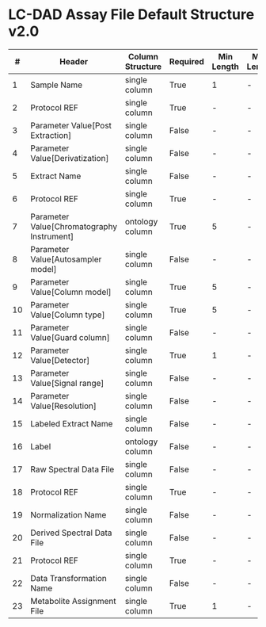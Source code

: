 # LC-DAD Assay File Default Structure v2.0

| # |Header  | Column Structure  | Required | Min Length | Max Length | Description | Examples | Controlled Terms| Default Value  |
|---|--------|-------------------|----------|------------|------------|-------------|----------|-----------------|----------------|
| 1 | Sample Name | single column | True | 1 | - |  |  |  | |
| 2 | Protocol REF | single column | True | - | - |  |  |  | Extraction|
| 3 | Parameter Value[Post Extraction] | single column | False | - | - |  |  |  | |
| 4 | Parameter Value[Derivatization] | single column | False | - | - |  |  |  | |
| 5 | Extract Name | single column | False | - | - |  |  |  | |
| 6 | Protocol REF | single column | True | - | - |  |  |  | Chromatography|
| 7 | Parameter Value[Chromatography Instrument] | ontology column | True | 5 | - |  |  |  | |
| 8 | Parameter Value[Autosampler model] | single column | False | - | - |  |  |  | |
| 9 | Parameter Value[Column model] | single column | True | 5 | - |  |  |  | |
| 10 | Parameter Value[Column type] | single column | True | 5 | - |  |  |  | |
| 11 | Parameter Value[Guard column] | single column | False | - | - |  |  |  | |
| 12 | Parameter Value[Detector] | single column | True | 1 | - |  |  |  | |
| 13 | Parameter Value[Signal range] | single column | False | - | - |  |  |  | |
| 14 | Parameter Value[Resolution] | single column | False | - | - |  |  |  | |
| 15 | Labeled Extract Name | single column | False | - | - |  |  |  | |
| 16 | Label | ontology column | False | - | - |  |  |  | |
| 17 | Raw Spectral Data File | single column | False | - | - |  |  |  | |
| 18 | Protocol REF | single column | True | - | - |  |  |  | Data transformation|
| 19 | Normalization Name | single column | False | - | - |  |  |  | |
| 20 | Derived Spectral Data File | single column | False | - | - |  |  |  | |
| 21 | Protocol REF | single column | True | - | - |  |  |  | Metabolite identification|
| 22 | Data Transformation Name | single column | False | - | - |  |  |  | |
| 23 | Metabolite Assignment File | single column | True | 1 | - |  |  |  | |
